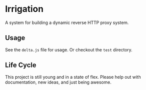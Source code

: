 # Irrigation

A system for building a dynamic reverse HTTP proxy system.

## Usage

See the `delta.js` file for usage.  Or checkout the `test` directory.

## Life Cycle

This project is still young and in a state of flex.  Please help out with documentation, new ideas, and just being
awesome.
